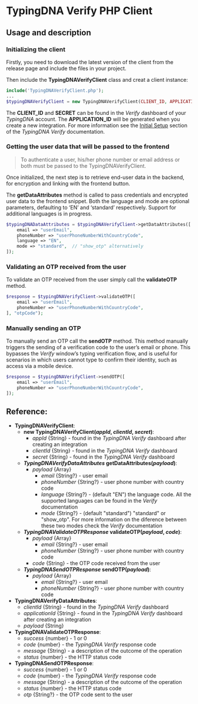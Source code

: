 # TypingDNA Verify PHP Client

## Usage and description

### Initializing the client

Firstly, you need to download the latest version of the client from the release page and include the files in your project.

Then include the __TypingDNAVerifyClient__ class and creat a client instance:

```php
include('TypingDNAVerifyClient.php');
...
$typingDNAVerifyClient = new TypingDNAVerifyClient(CLIENT_ID, APPLICATION_ID, SECRET);
```

The __CLIENT_ID__ and __SECRET__ can be found in the *Verify* dashboard of your *TypingDNA* account. The __APPLICATION_ID__ will be generated when you create a new integration. For more information see the [Initial Setup](https://verify.typingdna.com/docs#api-setup) section of the *TypingDNA Verify* documentation.

### Getting the user data that will be passed to the frontend

> To authenticate a user, his/her phone number or email address or both must be passed to the TypingDNAVerifyClient.

Once initialized, the next step is to retrieve end-user data in the backend, for encryption and linking with the frontend button.

The __getDataAttributes__ method is called to pass credentials and encrypted user data to the frontend snippet. Both the language and mode are optional parameters, defaulting to ‘EN’ and ‘standard’ respectively. Support for additional languages is in progress.  

```php
$typingDNADataAttributes = $typingDNAVerifyClient->getDataAttributes([
    email => "userEmail",
    phoneNumber => "userPhoneNumberWithCountryCode",
    language => "EN",
    mode => "standard",  // "show_otp" alternatively
]);
```

### Validating an OTP received from the user

To validate an OTP received from the user simply call the __validateOTP__ method.

```php
$response = $typingDNAVerifyClient->validateOTP([
    email => "userEmail",
    phoneNumber => "userPhoneNumberWithCountryCode",
], "otpCode");
```

### Manually sending an OTP

To manually send an OTP call the __sendOTP__ method. This method manually triggers the sending of a verification code to the user’s email or phone. This bypasses the *Verify* window’s typing verification flow, and is useful for scenarios in which users cannot type to confirm their identity, such as access via a mobile device.  

```php
$response = $typingDNAVerifyClient->sendOTP([
    email => "userEmail",
    phoneNumber => "userPhoneNumberWithCountryCode",
]);
```

## Reference:
- __TypingDNAVerifyClient__:
    - __new TypingDNAVerifyClient(*appId*, *clientId*, *secret*)__:
        - *appId* {String} - found in the *TypingDNA Verify* dashboard after creating an integration
        - *clientId* {String} - found in the *TypingDNA Verify* dashboard
        - *secret* {String} - found in the *TypingDNA Verify* dashboard
    - __*TypingDNAVerifyDataAttributes* getDataAttributes(*payload*)__:
        - *payload* {Array}
            - *email* {String?} - user email
            - *phoneNumber* {String?} - user phone number with country code
            - *language* {String?} - (default "EN") the language code. All the supported languages can be found in the *Verify* documentation
            - *mode* {String?} - (default "standard") "standard" or "show_otp". For more information on the diference between these two modes check the *Verify* documentation
    - __*TypingDNAValidateOTPResponse* validateOTP(*payload*, *code*)__:
        - *payload* {Array}
            - *email* {String?} - user email
            - *phoneNumber* {String?} - user phone number with country code
        - *code* {String} - the OTP code received from the user
    - __*TypingDNASendOTPResponse* sendOTP(*payload*)__:
        - *payload* {Array}
            - *email* {String?} - user email
            - *phoneNumber* {String?} - user phone number with country code
- __TypingDNAVerifyDataAttributes__:
    - *clientId* {String} - found in the *TypingDNA Verify* dashboard
    - *applicationId* {String} - found in the *TypingDNA Verify* dashboard after creating an integration
    - *payload* {String}
- __TypingDNAValidateOTPResponse__:
    - *success* {number} - 1 or 0
    - *code* {number} - the *TypingDNA Verify* response code
    - *message* {String} - a description of the outcome of the operation
    - *status* {number} - the HTTP status code
- __TypingDNASendOTPResponse__:
    - *success* {number} - 1 or 0
    - *code* {number} - the *TypingDNA Verify* response code
    - *message* {String} - a description of the outcome of the operation
    - *status* {number} - the HTTP status code
    - *otp* {String?} - the OTP code sent to the user
